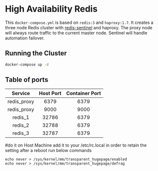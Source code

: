 # High Availability Redis
This `docker-compose.yml` is based on `redis:3` and `haproxy:1.7`. It creates a three node Redis cluster with [redis-sentinel](https://redis.io/topics/sentinel) and haproxy. The proxy node will always route traffic to the current master node. Sentinel will handle automation failover.

## Running the Cluster
```sh
docker-compose up -d
```

## Table of ports
| Service       |  Host Port  | Container Port |
:--------------:|:-----------:|:---------------:
redis_proxy     | 6379        | 6379           |
redis_proxy     | 9000        | 9000           |
redis_1         | 32786       | 6379           |
redis_2         | 32788       | 6379           |
redis_3         | 32787       | 6379           |

#do it on Host Machine add it to your /etc/rc.local in order to retain the setting after a reboot
run below commands
``` 
echo never > /sys/kernel/mm/transparent_hugepage/enabled
echo never > /sys/kernel/mm/transparent_hugepage/defrag
```
